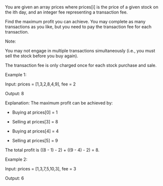You are given an array prices where prices[i] is the price of a given stock on the ith day, and an integer fee representing a transaction fee.


Find the maximum profit you can achieve. You may complete as many transactions as you like, but you need to pay the transaction fee for each transaction.


Note:


You may not engage in multiple transactions simultaneously (i.e., you must sell the stock before you buy again).

The transaction fee is only charged once for each stock purchase and sale.
 


Example 1:


Input: prices = [1,3,2,8,4,9], fee = 2

Output: 8

Explanation: The maximum profit can be achieved by:

- Buying at prices[0] = 1

- Selling at prices[3] = 8

- Buying at prices[4] = 4

- Selling at prices[5] = 9

The total profit is ((8 - 1) - 2) + ((9 - 4) - 2) = 8.

Example 2:



Input: prices = [1,3,7,5,10,3], fee = 3

Output: 6
